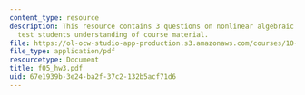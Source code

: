 ```yaml
---
content_type: resource
description: This resource contains 3 questions on nonlinear algebraic systems to
  test students understanding of course material.
file: https://ol-ocw-studio-app-production.s3.amazonaws.com/courses/10-34-numerical-methods-applied-to-chemical-engineering-fall-2005/67e1939b3e24ba2f37c2132b5acf71d6_f05_hw3.pdf
file_type: application/pdf
resourcetype: Document
title: f05_hw3.pdf
uid: 67e1939b-3e24-ba2f-37c2-132b5acf71d6
---
```

